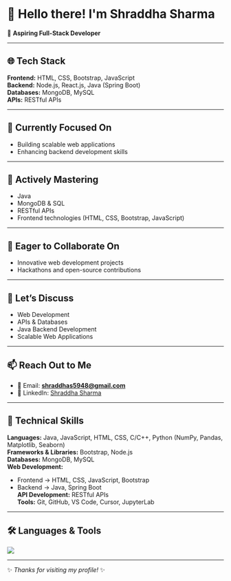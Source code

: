 # 👋 Hello there! I'm Shraddha Sharma  

🚀 **Aspiring Full-Stack Developer**  

---

## 🌐 Tech Stack  

**Frontend:** HTML, CSS, Bootstrap, JavaScript  
**Backend:** Node.js, React.js, Java (Spring Boot)  
**Databases:** MongoDB, MySQL  
**APIs:** RESTful APIs  

---

## 🔭 Currently Focused On  
- Building scalable web applications  
- Enhancing backend development skills  

---

## 🌱 Actively Mastering  
- Java  
- MongoDB & SQL  
- RESTful APIs  
- Frontend technologies (HTML, CSS, Bootstrap, JavaScript)  

---

## 👯 Eager to Collaborate On  
- Innovative web development projects  
- Hackathons and open-source contributions  

---

## 💬 Let’s Discuss  
- Web Development  
- APIs & Databases  
- Java Backend Development  
- Scalable Web Applications  

---

## 📫 Reach Out to Me  
- 📧 Email: **shraddhas5948@gmail.com**  
- 🔗 LinkedIn: [Shraddha Sharma](https://www.linkedin.com/in/shraddhaa-sharmaa)  

---

## 🔧 Technical Skills  

**Languages:** Java, JavaScript, HTML, CSS, C/C++, Python (NumPy, Pandas, Matplotlib, Seaborn)  
**Frameworks & Libraries:** Bootstrap, Node.js  
**Databases:** MongoDB, MySQL  
**Web Development:**  
- Frontend → HTML, CSS, JavaScript, Bootstrap  
- Backend → Java, Spring Boot  
**API Development:** RESTful APIs  
**Tools:** Git, GitHub, VS Code, Cursor, JupyterLab  

---

## 🛠️ Languages & Tools  

<p>
  <img src="https://skillicons.dev/icons?i=java,js,html,css,bootstrap,nodejs,react,mongodb,mysql,git,github,vscode,python,c,cpp" />
</p>

---

✨ *Thanks for visiting my profile!* ✨
